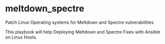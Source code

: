 # meltdown_spectre
Patch Linux Operating systems for Meltdown and Spectre vulnerabilities

This playbook will help Deploying Meltdown and Spectre Fixes with Ansible on Linux Hosts.
